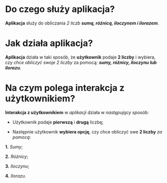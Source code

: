 # Do czego służy aplikacja?

**Aplikacja** służy do obliczania _2 liczb **sumą, różnicą, iloczynem i ilorazem**_.

# Jak działa aplikacja?

**Aplikacja** działa w taki sposób, że **użytkownik** podaje **2 liczby** i wybiera, czy _chce obliczyć swoje 2 liczby_ za pomocą: **_sumy, różnicy, iloczynu lub ilorazu_**.

# Na czym polega interakcja z użytkownikiem?

**Interakcja z użytkownikiem** w _aplikacji_ działa w _następujący sposób_:

- Użytkownik podaje **pierwszą** i **drugą** liczbę;
  
- Następnie użytkownik **wybiera opcję**, czy chce obliczyć swe **2 liczby** _za pomocą_:

**1.**  _Sumy_;

**2.** _Różnicy_;

**3.** _Iloczynu_;

**4.** _Ilorazu_.
